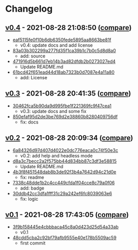 # Changelog

## [v0.4](https://github.com/eggplants/get-pixivpy-token/releases/tag/v0.4) - 2021-08-28 21:08:50 ([compare](https://github.com/eggplants/get-pixivpy-token/compare/v0.3...v0.4))

- [eaf5115fe0f10b6db6350fede5895aa8663be81f](https://github.com/eggplants/get-pixivpy-token/commit/eaf5115fe0f10b6db6350fede5895aa8663be81f)
  - v0.4: update docs and add license
- [83a03b302299a277fd35f1ca39b1c7b0c5d8d8a0](https://github.com/eggplants/get-pixivpy-token/commit/83a03b302299a277fd35f1ca39b1c7b0c5d8d8a0)
  - add: source
- [471916d5b661d7eb14b3ad82dfdb2b0273027ed4](https://github.com/eggplants/get-pixivpy-token/commit/471916d5b661d7eb14b3ad82dfdb2b0273027ed4)
  - Update README.md
- [61bcd42f651ead44d18ab7323b0d7087e4a11a80](https://github.com/eggplants/get-pixivpy-token/commit/61bcd42f651ead44d18ab7323b0d7087e4a11a80)
  - add: License

## [v0.3](https://github.com/eggplants/get-pixivpy-token/releases/tag/v0.3) - 2021-08-28 20:41:35 ([compare](https://github.com/eggplants/get-pixivpy-token/compare/v0.2...v0.3))

- [30462fca5b90da9d995fbe1f221369fc9f47cea1](https://github.com/eggplants/get-pixivpy-token/commit/30462fca5b90da9d995fbe1f221369fc9f47cea1)
  - v0.3: update docs and some fix
- [850efaf95d2de3be769d2e38860b8280409756df](https://github.com/eggplants/get-pixivpy-token/commit/850efaf95d2de3be769d2e38860b8280409756df)
  - fix: docs

## [v0.2](https://github.com/eggplants/get-pixivpy-token/releases/tag/v0.2) - 2021-08-28 20:09:34 ([compare](https://github.com/eggplants/get-pixivpy-token/compare/v0.1...v0.2))

- [6a84326d97d407d4022e0dc776eaca0c74f50e3c](https://github.com/eggplants/get-pixivpy-token/commit/6a84326d97d407d4022e0dc776eaca0c74f50e3c)
  - v0.2: add help and headless mode
- [d8a3c7becc2a2f575bb44d834bb87c3df3e58815](https://github.com/eggplants/get-pixivpy-token/commit/d8a3c7becc2a2f575bb44d834bb87c3df3e58815)
  - Update README.md
- [4b3f8f451548dab8b3de92f3b4a7642d94c21d0e](https://github.com/eggplants/get-pixivpy-token/commit/4b3f8f451548dab8b3de92f3b4a7642d94c21d0e)
  - fix: readme
- [7338c48dde1b2c4cc449cfda1f04cce8c79a0f06](https://github.com/eggplants/get-pixivpy-token/commit/7338c48dde1b2c4cc449cfda1f04cce8c79a0f06)
  - add: badge
- [30ddb42cc3dfa1fff31c29a242ef6fc8039063e6](https://github.com/eggplants/get-pixivpy-token/commit/30ddb42cc3dfa1fff31c29a242ef6fc8039063e6)
  - fix: logic

## [v0.1](https://github.com/eggplants/get-pixivpy-token/releases/tag/v0.1) - 2021-08-28 17:43:05 ([compare](https://github.com/eggplants/get-pixivpy-token/compare/48cdd5cba2c92bf79afb9555e40e178b5509ac59...v0.1))

- [3f9b158445e4cbbbaca45c8a0d423d25d54a33ab](https://github.com/eggplants/get-pixivpy-token/commit/3f9b158445e4cbbbaca45c8a0d423d25d54a33ab)
  - v0.1
- [48cdd5cba2c92bf79afb9555e40e178b5509ac59](https://github.com/eggplants/get-pixivpy-token/commit/48cdd5cba2c92bf79afb9555e40e178b5509ac59)
  - first commit
